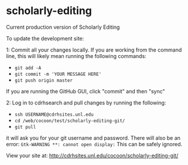 # scholarly-editing
Current production version of Scholarly Editing

To update the development site: 

1: Commit all your changes locally. If you are working from the command line, this will likely mean running the following commands:

- ```git add -A```
- ```git commit -m 'YOUR MESSAGE HERE'```
- ```git push origin master```

If you are running the GitHub GUI, click "commit" and then "sync"

2: Log in to cdrhsearch and pull changes by running the following: 

- ```ssh USERNAME@cdrhsites.unl.edu```
- ```cd /web/cocoon/test/scholarly-editing-git/```
- ```git pull```

it will ask you for your git username and password. There will also be an error: ```Gtk-WARNING **: cannot open display:``` This can be safely ignored. 

View your site at: http://cdrhsites.unl.edu/cocoon/scholarly-editing-git/

